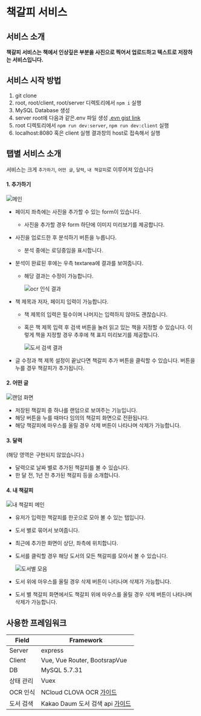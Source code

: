 # 책갈피 서비스

## 서비스 소개

**책갈피 서비스는 책에서 인상깊은 부분을 사진으로 찍어서 업로드하고 텍스트로 저장하는 서비스입니다.**

## 서비스 시작 방법

1. git clone
2. root, root/client, root/server 디렉토리에서 `npm i` 실행
3. MySQL Database 생성
4. server root에 다음과 같은.env 파일 생성 [.evn gist link](https://gist.github.com/grasshopperbears/5f4eb20f94a6a26d911b87240f51ae79)
5. root 디렉토리에서 `npm run dev:server`, `npm run dev:client` 실행
6. localhost:8080 혹은 client 실행 결과창의 host로 접속해서 실행

## 탭별 서비스 소개

서비스는 크게 `추가하기`, `어떤 글`, `달력`, `내 책갈피`로 이루어져 있습니다

#### 1. 추가하기

![메인](https://user-images.githubusercontent.com/34625313/97107799-c3fb3a00-170c-11eb-8352-90db09483c72.png)

- 페이지 좌측에는 사진을 추가할 수 있는 form이 있습니다.

  - 사진을 추가할 경우 form 하단에 이미지 미리보기를 제공합니다.

- 사진을 업로드한 후 분석하기 버튼을 누릅니다.

  - 분석 중에는 로딩중임을 표시합니다.

- 분석이 완료된 후에는 우측 textarea에 결과를 보여줍니다.

  - 해당 결과는 수정이 가능합니다.

    ![ocr 인식 결과](https://user-images.githubusercontent.com/34625313/97107806-cc537500-170c-11eb-94bb-cc76298d6c32.png)

- 책 제목과 저자, 페이지 입력이 가능합니다.

  - 책 제목의 입력은 필수이며 나머지는 입력하지 않아도 괜찮습니다.

  - 혹은 책 제목 입력 후 검색 버튼을 눌러 읽고 있는 책을 지정할 수 있습니다. 이렇게 책을 지정할 경우 추후에 책 표지 미리보기를 제공합니다.

    ![도서 검색 결과](https://user-images.githubusercontent.com/34625313/97107810-d5dcdd00-170c-11eb-870a-19904c94c4f6.png)

- 글 수정과 책 제목 설정이 끝났다면 책갈피 추가 버튼을 클릭할 수 있습니다. 버튼을 누를 경우 책갈피가 추가됩니다.

#### 2. 어떤 글

![랜덤 화면](https://user-images.githubusercontent.com/34625313/97107818-df664500-170c-11eb-9aac-76af7435f6dd.png)

- 저장된 책갈피 중 하나를 랜덤으로 보여주는 기능입니다.
- 해당 버튼을 누를 때마다 임의의 책갈피 화면으로 전환됩니다.
- 해당 책갈피에 마우스를 올릴 경우 삭제 버튼이 나타나며 삭제가 가능합니다.

#### 3. 달력

(해당 영역은 구현되지 않았습니다.)

- 달력으로 날짜 별로 추가된 책갈피를 볼 수 있습니다.
- 한 달 전, 1년 전 추가된 책갈피 등을 소개합니다.

#### 4. 내 책갈피

![내 책갈피 메인](https://user-images.githubusercontent.com/34625313/97107825-e68d5300-170c-11eb-9785-f7c2a7b28f1f.png)

- 유저가 입력한 책갈피를 한곳으로 모아 볼 수 있는 탭입니다.

- 도서 별로 묶어서 보여줍니다.

- 최근에 추가한 화면이 상단, 좌측에 위치합니다.

- 도서를 클릭할 경우 해당 도서의 모든 책갈피를 모아서 볼 수 있습니다.

  ![도서별 모음](https://user-images.githubusercontent.com/34625313/97107827-ec833400-170c-11eb-9d6f-12179e62ac93.png)

- 도서 위에 마우스를 올릴 경우 삭제 버튼이 나타나며 삭제가 가능합니다.

- 도서 별 책갈피 화면에서도 책갈피 위에 마우스를 올릴 경우 삭제 버튼이 나타나며 삭제가 가능합니다.

## 사용한 프레임워크

| Field     | Framework                                                                                                        |
| --------- | ---------------------------------------------------------------------------------------------------------------- |
| Server    | express                                                                                                          |
| Client    | Vue, Vue Router, BootsrapVue                                                                                     |
| DB        | MySQL 5.7.31                                                                                                     |
| 상태 관리 | Vuex                                                                                                             |
| OCR 인식  | NCloud CLOVA OCR [가이드](https://docs.ncloud.com/ko/ocr/ocr-1-1.html)                                           |
| 도서 검색 | Kakao Daum 도서 검색 api [가이드](https://developers.kakao.com/docs/latest/ko/daum-search/dev-guide#search-book) |

